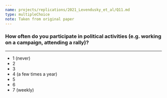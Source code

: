 ```yaml
---
name: projects/replications/2021_Levendusky_et_al/Q11.md
type: multipleChoice
note: Taken from original paper
---
```


### How often do you participate in political activities (e.g. working on a campaign, attending a rally)?


---

- 1 (never)
- 2
- 3
- 4 (a few times a year)
- 5
- 6 
- 7 (weekly)